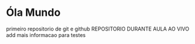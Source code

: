 # Óla Mundo
 primeiro repositorio de git e github
REPOSITORIO DURANTE AULA AO VIVO
add mais informacao para testes
